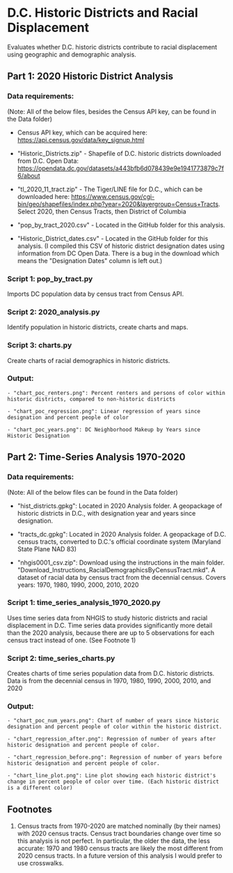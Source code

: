 
# D.C. Historic Districts and Racial Displacement
Evaluates whether D.C. historic districts contribute to racial displacement using geographic and demographic analysis.


## Part 1: 2020 Historic District Analysis


### Data requirements:
(Note: All of the below files, besides the Census API key, can be found in the Data folder)

- Census API key, which can be acquired here: https://api.census.gov/data/key_signup.html

- "Historic_Districts.zip" - Shapefile of D.C. historic districts downloaded from D.C. Open Data: https://opendata.dc.gov/datasets/a443bfb6d078439e9e1941773879c7f6/about

- "tl_2020_11_tract.zip" - The Tiger/LINE file for D.C., which can be downloaded here: https://www.census.gov/cgi-bin/geo/shapefiles/index.php?year=2020&layergroup=Census+Tracts. Select 2020, then Census Tracts, then District of Columbia
    
- "pop_by_tract_2020.csv" - Located in the GitHub folder for this analysis.
    
- "Historic_District_dates.csv" - Located in the GitHub folder for this analysis. (I compiled this CSV of historic district designation dates using information from DC Open Data. There is a bug in the download which means the "Designation Dates" column is left out.)


### Script 1: pop_by_tract.py
Imports DC population data by census tract from Census API.


### Script 2: 2020_analysis.py
Identify population in historic districts, create charts and maps.


### Script 3: charts.py
Create charts of racial demographics in historic districts.
      
### Output:
    
    - "chart_poc_renters.png": Percent renters and persons of color within historic districts, compared to non-historic districts
      
    - "chart_poc_regression.png": Linear regression of years since designation and percent people of color
    
    - "chart_poc_years.png": DC Neighborhood Makeup by Years since Historic Designation



## Part 2: Time-Series Analysis 1970-2020


### Data requirements:
(Note: All of the below files can be found in the Data folder)
- "hist_districts.gpkg": Located in 2020 Analysis folder. A geopackage of historic districts in D.C., with designation year and years since designation.

- "tracts_dc.gpkg": Located in 2020 Analysis folder. A geopackage of D.C. census tracts, converted to D.C.'s official coordinate system (Maryland State Plane NAD 83)

- "nhgis0001_csv.zip": Download using the instructions in the main folder. "Download_Instructions_RacialDemographicsByCensusTract.mkd". A dataset of racial data by census tract from the decennial census. Covers years: 1970, 1980, 1990, 2000, 2010, 2020

### Script 1: time_series_analysis_1970_2020.py
Uses time series data from NHGIS to study historic districts and racial displacement in D.C. Time series data provides significantly more detail than the 2020 analysis, because there are up to 5 observations for each census tract instead of one. (See Footnote 1)


### Script 2: time_series_charts.py
Creates charts of time series population data from D.C. historic districts. Data is from the decennial census in 1970, 1980, 1990, 2000, 2010, and 2020
    

### Output:
    
    - "chart_poc_num_years.png": Chart of number of years since historic designation and percent people of color within the historic district.
    
    - "chart_regression_after.png": Regression of number of years after historic designation and percent people of color.

    - "chart_regression_before.png": Regression of number of years before historic designation and percent people of color.
    
    - "chart_line_plot.png": Line plot showing each historic district's change in percent people of color over time. (Each historic district is a different color)



## Footnotes
1. Census tracts from 1970-2020 are matched nominally (by their names) with 2020 census tracts. Census tract boundaries change over time so this analysis is not perfect. In particular, the older the data, the less accurate: 1970 and 1980 census tracts are likely the most different from 2020 census tracts. In a future version of this analysis I would prefer to use crosswalks.